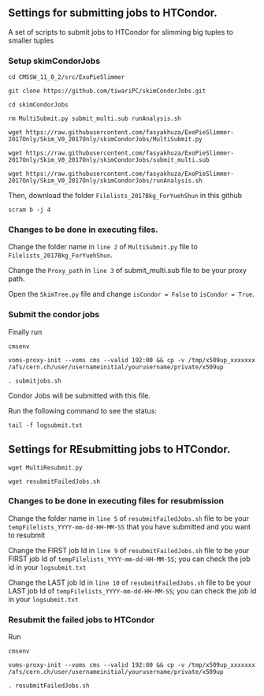 ## Settings for submitting jobs to HTCondor. 

A set of scripts to submit jobs to HTCondor for slimming big tuples to smaller tuples


### Setup skimCondorJobs
```
cd CMSSW_11_0_2/src/ExoPieSlimmer

git clone https://github.com/tiwariPC/skimCondorJobs.git

cd skimCondorJobs

rm MultiSubmit.py submit_multi.sub runAnalysis.sh

wget https://raw.githubusercontent.com/fasyakhuza/ExoPieSlimmer-2017Only/Skim_V0_2017Only/skimCondorJobs/MultiSubmit.py

wget https://raw.githubusercontent.com/fasyakhuza/ExoPieSlimmer-2017Only/Skim_V0_2017Only/skimCondorJobs/submit_multi.sub

wget https://raw.githubusercontent.com/fasyakhuza/ExoPieSlimmer-2017Only/Skim_V0_2017Only/skimCondorJobs/runAnalysis.sh
```
Then, download the folder ```Filelists_2017Bkg_ForYuehShun``` in this github
```
scram b -j 4
```


### Changes to be done in executing files.

Change the folder name in ```line 2``` of ```MultiSubmit.py``` file to ```Filelists_2017Bkg_ForYuehShun```.

Change the ```Proxy_path``` in ```line 3``` of submit_multi.sub file to be your proxy path.

Open the ```SkimTree.py``` file  and change ```isCondor = False``` to ```isCondor = True```.


### Submit the condor jobs

Finally run

```
cmsenv

voms-proxy-init --voms cms --valid 192:00 && cp -v /tmp/x509up_xxxxxxx /afs/cern.ch/user/usernameinitial/yourusername/private/x509up

. submitjobs.sh
```

Condor Jobs will be submitted with this file.

Run the following command to see the status:

```tail -f logsubmit.txt```



## Settings for REsubmitting jobs to HTCondor.

```
wget MultiResubmit.py

wget resubmitFailedJobs.sh
```

### Changes to be done in executing files for resubmission

Change the folder name in ```line 5``` of ```resubmitFailedJobs.sh``` file to be your ```tempFilelists_YYYY-mm-dd-HH-MM-SS``` that you have submitted and you want to resubmit

Change the FIRST job Id in ```line 9``` of ```resubmitFailedJobs.sh``` file to be your FIRST job Id of ```tempFilelists_YYYY-mm-dd-HH-MM-SS```; you can check the job id in your ```logsubmit.txt```

Change the LAST job Id in ```line 10``` of ```resubmitFailedJobs.sh``` file to be your LAST job Id of ```tempFilelists_YYYY-mm-dd-HH-MM-SS```; you can check the job id in your ```logsubmit.txt```


### Resubmit the failed jobs to HTCondor

Run

```
cmsenv

voms-proxy-init --voms cms --valid 192:00 && cp -v /tmp/x509up_xxxxxxx /afs/cern.ch/user/usernameinitial/yourusername/private/x509up

. resubmitFailedJobs.sh
```

